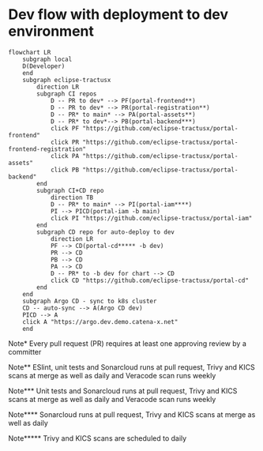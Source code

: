 # Dev flow with deployment to dev environment

```mermaid
flowchart LR
    subgraph local
    D(Developer)
    end
    subgraph eclipse-tractusx
        direction LR
        subgraph CI repos
            D -- PR to dev* --> PF(portal-frontend**)
            D -- PR to dev* --> PR(portal-registration**)
            D -- PR* to main* --> PA(portal-assets**)
            D -- PR* to dev*--> PB(portal-backend***)
            click PF "https://github.com/eclipse-tractusx/portal-frontend"
            click PR "https://github.com/eclipse-tractusx/portal-frontend-registration"
            click PA "https://github.com/eclipse-tractusx/portal-assets"
            click PB "https://github.com/eclipse-tractusx/portal-backend"
        end
        subgraph CI+CD repo
            direction TB
            D -- PR* to main* --> PI(portal-iam****)
            PI --> PICD(portal-iam -b main)
            click PI "https://github.com/eclipse-tractusx/portal-iam"
        end
        subgraph CD repo for auto-deploy to dev
            direction LR
            PF --> CD(portal-cd***** -b dev)
            PR --> CD
            PB --> CD
            PA --> CD
            D -- PR* to -b dev for chart --> CD
            click CD "https://github.com/eclipse-tractusx/portal-cd"
        end
    end
    subgraph Argo CD - sync to k8s cluster
    CD -- auto-sync --> A(Argo CD dev)
    PICD --> A
    click A "https://argo.dev.demo.catena-x.net"
    end
```

Note* Every pull request (PR) requires at least one approving review by a committer

Note** ESlint, unit tests and Sonarcloud runs at pull request, Trivy and KICS scans at merge as well as daily and Veracode scan runs weekly

Note*** Unit tests and Sonarcloud runs at pull request, Trivy and KICS scans at merge as well as daily and Veracode scan runs weekly

Note**** Sonarcloud runs at pull request, Trivy and KICS scans at merge as well as daily

Note***** Trivy and KICS scans are scheduled to daily
